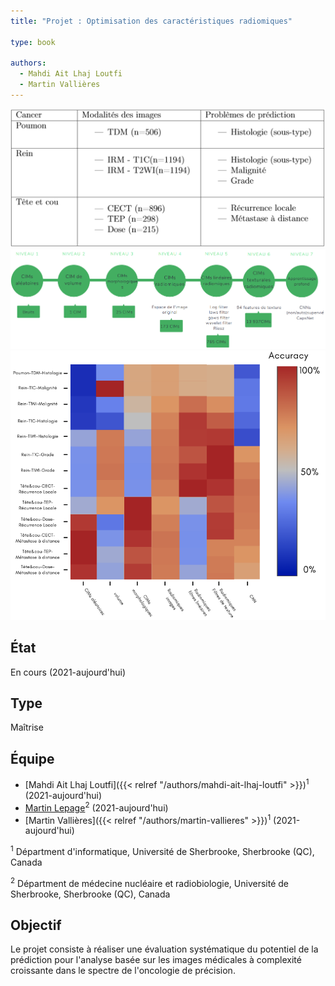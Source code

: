 ```yaml
---
title: "Projet : Optimisation des caractéristiques radiomiques"

type: book

authors:
  - Mahdi Ait Lhaj Loutfi
  - Martin Vallières
---
```


![Bases de données (Images médicales)](bd.png "Bases de données (Images médicales)")
![Niveaux de compléxité (Complexité croissante)](complexite.png "Niveaux de compléxité (Complexité croissante)")
![Résultats attendus (Prédiction)](resultats.png "Résultats attendus (Prédiction)")

## État

En cours (2021-aujourd'hui)

## Type

Maîtrise

## Équipe

- [Mahdi Ait Lhaj Loutfi]({{< relref "/authors/mahdi-ait-lhaj-loutfi" >}})<sup>1</sup> (2021-aujourd'hui)
- [Martin Lepage](https://www.usherbrooke.ca/recherche/specialistes/details/martin.lepage)<sup>2</sup> (2021-aujourd'hui)
- [Martin Vallières]({{< relref "/authors/martin-vallieres" >}})<sup>1</sup> (2021-aujourd'hui)

<sup>1</sup> Départment d'informatique, Université de Sherbrooke, Sherbrooke (QC), Canada

<sup>2</sup> Départment de médecine nucléaire et radiobiologie, Université de Sherbrooke, Sherbrooke (QC), Canada

## Objectif

Le projet consiste à réaliser une évaluation systématique du potentiel de la prédiction pour l'analyse basée sur les 
images médicales à complexité croissante dans le spectre de l'oncologie de précision.
